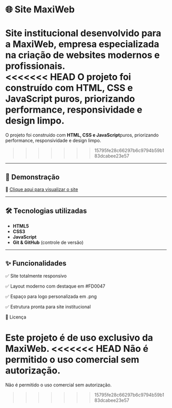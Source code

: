 # 🌐 Site MaxiWeb

Site institucional desenvolvido para a **MaxiWeb**, empresa especializada na criação de websites modernos e profissionais.  
<<<<<<< HEAD
O projeto foi construído com **HTML, CSS e JavaScript puros**, priorizando performance, responsividade e design limpo.
=======
O projeto foi construído com **HTML, CSS e JavaScript**puros, priorizando performance, responsividade e design limpo.
>>>>>>> 15795fe28c66297b6c9794b59b183dcabee23e57

---

## 🚀 Demonstração
🔗 [Clique aqui para visualizar o site](https://jeniffer-mxm.github.io/Site-MaxiWeb/)

---

## 🛠️ Tecnologias utilizadas
- **HTML5**
- **CSS3**
- **JavaScript**
- **Git & GitHub** (controle de versão)

---

## ✨ Funcionalidades

✅ Site totalmente responsivo

✅ Layout moderno com destaque em #FD0047

✅ Espaço para logo personalizada em .png

✅ Estrutura pronta para site institucional

📄 Licença

Este projeto é de uso exclusivo da MaxiWeb.
<<<<<<< HEAD
Não é permitido o uso comercial sem autorização.
=======
Não é permitido o uso comercial sem autorização.
>>>>>>> 15795fe28c66297b6c9794b59b183dcabee23e57
